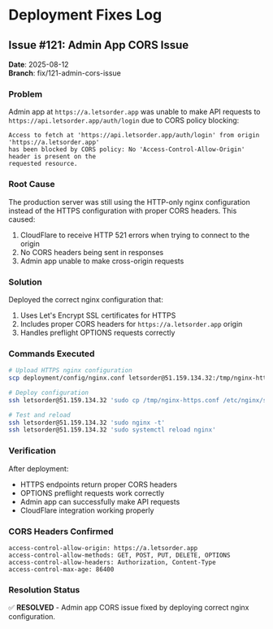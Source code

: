 # Deployment Fixes Log

## Issue #121: Admin App CORS Issue

**Date**: 2025-08-12  
**Branch**: fix/121-admin-cors-issue  

### Problem
Admin app at `https://a.letsorder.app` was unable to make API requests to `https://api.letsorder.app/auth/login` due to CORS policy blocking:

```
Access to fetch at 'https://api.letsorder.app/auth/login' from origin 'https://a.letsorder.app' 
has been blocked by CORS policy: No 'Access-Control-Allow-Origin' header is present on the 
requested resource.
```

### Root Cause
The production server was still using the HTTP-only nginx configuration instead of the HTTPS configuration with proper CORS headers. This caused:
1. CloudFlare to receive HTTP 521 errors when trying to connect to the origin
2. No CORS headers being sent in responses
3. Admin app unable to make cross-origin requests

### Solution
Deployed the correct nginx configuration that:
1. Uses Let's Encrypt SSL certificates for HTTPS
2. Includes proper CORS headers for `https://a.letsorder.app` origin
3. Handles preflight OPTIONS requests correctly

### Commands Executed
```bash
# Upload HTTPS nginx configuration
scp deployment/config/nginx.conf letsorder@51.159.134.32:/tmp/nginx-https.conf

# Deploy configuration
ssh letsorder@51.159.134.32 'sudo cp /tmp/nginx-https.conf /etc/nginx/sites-available/letsorder'

# Test and reload
ssh letsorder@51.159.134.32 'sudo nginx -t'
ssh letsorder@51.159.134.32 'sudo systemctl reload nginx'
```

### Verification
After deployment:
- HTTPS endpoints return proper CORS headers
- OPTIONS preflight requests work correctly
- Admin app can successfully make API requests
- CloudFlare integration working properly

### CORS Headers Confirmed
```
access-control-allow-origin: https://a.letsorder.app
access-control-allow-methods: GET, POST, PUT, DELETE, OPTIONS
access-control-allow-headers: Authorization, Content-Type
access-control-max-age: 86400
```

### Resolution Status
✅ **RESOLVED** - Admin app CORS issue fixed by deploying correct nginx configuration.